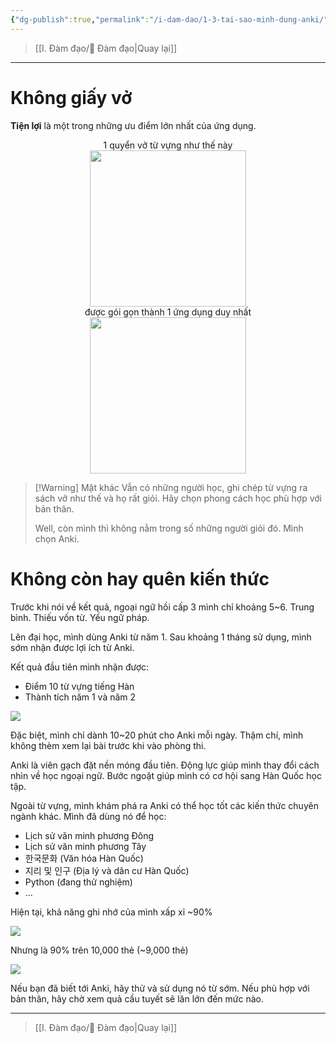 ```yaml
---
{"dg-publish":true,"permalink":"/i-dam-dao/1-3-tai-sao-minh-dung-anki/","title":"Tại sao mình dùng Anki?","noteIcon":""}
---
```


> [[I. Đàm đạo/💬 Đàm đạo\|Quay lại]]
___

# Không giấy vở
**Tiện lợi** là một trong những ưu điểm lớn nhất của ứng dụng.
<center>1 quyển vở từ vựng như thế này</center>

<center><img src="https://i.imgur.com/BdyD419.png" width="250"></center>

<center>được gói gọn thành 1 ứng dụng duy nhất</center>

<center><img src="https://i.imgur.com/KqkLa6u.png" width="250"></center>


> [!Warning] Mặt khác
> Vẫn có những người học, ghi chép từ vựng ra sách vở như thế và họ rất giỏi.
> Hãy chọn phong cách học phù hợp với bản thân.
> 
> Well, còn mình thì không nằm trong số những người giỏi đó. Mình chọn Anki.

# Không còn hay quên kiến thức
Trước khi nói về kết quả, ngoại ngữ hồi cấp 3 mình chỉ khoảng 5~6. Trung bình. Thiếu vốn từ. Yếu ngữ pháp.

Lên đại học, mình dùng Anki từ năm 1.
Sau khoảng 1 tháng sử dụng, mình sớm nhận được lợi ích từ Anki.

Kết quả đầu tiên mình nhận được:
- Điểm 10 từ vựng tiếng Hàn
- Thành tích năm 1 và năm 2

![](https://i.imgur.com/RQKezXP.png)

Đặc biệt, mình chỉ dành 10~20 phút cho Anki mỗi ngày. Thậm chí, mình không thèm xem lại bài trước khi vào phòng thi.

Anki là viên gạch đặt nền móng đầu tiên.
Động lực giúp mình thay đổi cách nhìn về học ngoại ngữ.
Bước ngoặt giúp mình có cơ hội sang Hàn Quốc học tập.

Ngoài từ vựng, mình khám phá ra Anki có thể học tốt các kiến thức chuyên ngành khác.
Mình đã dùng nó để học:
- Lịch sử văn minh phương Đông
- Lịch sử văn minh phương Tây
- 한국문화 (Văn hóa Hàn Quốc)
- 지리 및 인구 (Địa lý và dân cư Hàn Quốc)
- Python (đang thử nghiệm)
- ...

Hiện tại, khả năng ghi nhớ của mình xấp xỉ ~90%

![](https://i.imgur.com/s1yN3ED.png)

Nhưng là 90% trên 10,000 thẻ (~9,000 thẻ)

![](https://i.imgur.com/fowfPTX.png)

Nếu bạn đã biết tới Anki, hãy thử và sử dụng nó từ sớm.
Nếu phù hợp với bản thân, hãy chờ xem quả cầu tuyết sẽ lăn lớn đến mức nào.
___
> [[I. Đàm đạo/💬 Đàm đạo\|Quay lại]]